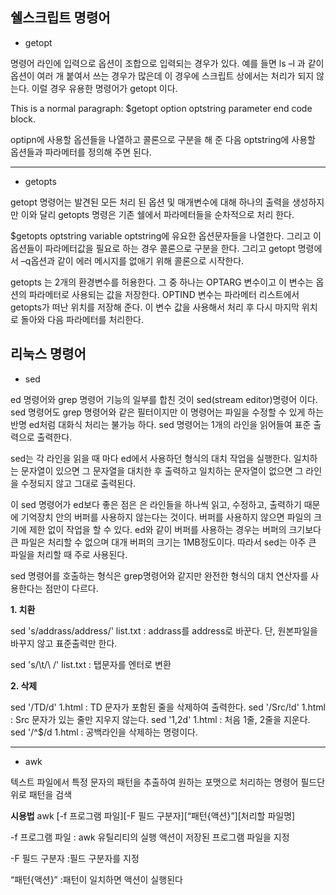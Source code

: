 
## 쉘스크립트 명령어




+ getopt


명령어 라인에 입력으로 옵션이 조합으로 입력되는 경우가 있다.
예를 들면 ls –l 과 같이 옵션이 여러 개 붙여서 쓰는 경우가 많은데 이 경우에 스크립트 상에서는 처리가 되지 않는다. 
이럴 경우 유용한 명령어가 getopt 이다.

This is a normal paragraph:
 $getopt option optstring parameter
end code block.

 optipn에 사용할 옵션들을 나열하고 콜론으로 구분을 해 준 다음 optstring에 사용할 옵션들과 파라메터를 정의해 주면 된다. 


***

+ getopts


getopt 명령어는 발견된 모든 처리 된 옵션 및 매개변수에 대해 하나의 출력을 생성하지만 이와 달리 getopts 명령은 기존 쉘에서 파라메터들을 순차적으로 처리 한다.

$getopts optstring variable
optstring에 유요한 옵션문자들을 나열한다.
그리고 이 옵션들이 파라메터값을 필요로 하는 경우 콜론으로 구분을 한다. 그리고 getopt 명령에서 –q옵션과 같이 에러 메시지를 없애기 위해 콜론으로 시작한다.

getopts 는 2개의 환경변수를 허용한다. 그 중 하나는 OPTARG 변수이고 이 변수는 옵션의 파라메터로 사용되는 값을 저장한다. OPTIND 변수는 파라메터 리스트에서 getopts가 떠난 위치를 저장해 준다.
이 변수 값을 사용해서 처리 후 다시 마지막 위치로 돌아와 다음 파라메터를 처리한다.





## 리눅스 명령어



+ sed


ed 명령어와 grep 명령어 기능의 일부를 합친 것이 sed(stream editor)명령어 이다.
sed 명령어도 grep 명령어와 같은 필터이지만 이 명령어는 파일을 수정할 수 있게 하는 반명 ed처럼 대화식 처리는 불가능 하다. sed 명령어는 1개의 라인을 읽어들여 표준 출력으로 출력한다.

sed는 각 라인을 읽을 때 마다 ed에서 사용하던 형식의 대치 작업을 실행한다. 일치하는 문자열이 있으면 그 문자열을 대치한 후 출력하고 일치하는 문자열이 없으면 그 라인을 수정되지 않고 그대로 출력된다.

이 sed 명령어가 ed보다 좋은 점은 은 라인들을 하나씩 읽고, 수정하고, 출력하기 때문에 기억장치 안의 버퍼를 사용하지 않는다는 것이다. 버퍼를 사용하지 않으면 파일의 크기에 제한 없이 작업을 할 수 있다. ed와 같이 버퍼를 사용하는 경우는 버퍼의 크기보다 큰 파일은 처리할 수 없으며 대개 버퍼의 크기는 1MB정도이다. 따라서 sed는 아주 큰 파일을 처리할 때 주로 사용된다.

sed 명령어를 호출하는 형식은 grep명령어와 같지만 완전한 형식의 대치 연산자를 사용한다는 점만이 다르다.

**1. 치환**

sed 's/addrass/address/' list.txt : addrass를 address로 바꾼다. 단, 원본파일을 바꾸지 않고 표준출력만 한다.

sed 's/\t/\ /' list.txt : 탭문자를 엔터로 변환

**2. 삭제**

sed '/TD/d' 1.html : TD 문자가 포함된 줄을 삭제하여 출력한다.
sed '/Src/!d' 1.html : Src 문자가 있는 줄만 지우지 않는다.
sed '1,2d' 1.html : 처음 1줄, 2줄을 지운다.
sed '/^$/d 1.html : 공백라인을 삭제하는 명령이다.

***

+ awk

텍스트 파일에서 특정 문자의 패턴을 추출하여 원하는 포맷으로 처리하는 명령어
필드단위로 패턴을 검색

**시용법**
awk [-f 프로그램 파일][-F 필드 구분자][“패턴{액션}”][처리할 파일명]

-f 프로그램 파일
: awk 유틸리티의 실행 액션이 저장된 프로그램 파일을 지정

-F 필드 구분자
:필드 구분자를 지정

“패턴{액션}”
:패턴이 일치하면 액션이 실행된다


